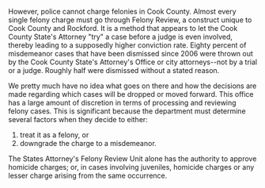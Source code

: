 
However, police cannot charge felonies in Cook County. Almost every single felony charge must go through Felony Review, a construct unique to Cook County and Rockford. It is a method that appears to let the Cook County State's Attorney "try" a case before a judge is even involved, thereby leading to a supposedly higher conviction rate. Eighty percent of misdemeanor cases that have been dismissed since 2006 were thrown out by the Cook County State's Attorney's Office or city attorneys--not by a trial or a judge. Roughly half were dismissed without a stated reason.

We pretty much have no idea what goes on there and how the decisions are made regarding which cases will be dropped or moved forward. This office has a large amount of discretion in terms of processing and reviewing felony cases. This is significant because the department must determine several factors when they decide to either:

1) treat it as a felony, or  
2) downgrade the charge to a misdemeanor.  

The States Attorney's Felony Review Unit alone has the authority to approve homicide charges; or, in cases involving juveniles, homicide charges or any lesser charge arising from the same occurrence.
